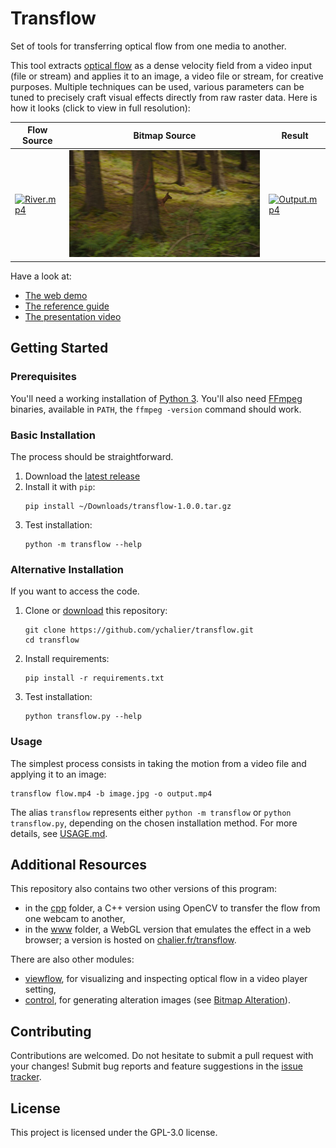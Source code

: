 # Transflow

Set of tools for transferring optical flow from one media to another.

This tool extracts [optical flow](https://en.wikipedia.org/wiki/Optical_flow) as a dense velocity field from a video input (file or stream) and applies it to an image, a video file or stream, for creative purposes. Multiple techniques can be used, various parameters can be tuned to precisely craft visual effects directly from raw raster data. Here is how it looks (click to view in full resolution):

Flow Source | Bitmap Source | Result
----------- | ------------- | ------
[![River.mp4](assets/River.gif)](assets/River.mp4) | [![Deer.jpg](assets/Deer.jpg)](assets/Deer.jpg) | [![Output.mp4](assets/Output.gif)](assets/Output.mp4)

Have a look at:
- [The web demo](https://chalier.fr/transflow/)
- [The reference guide](USAGE.md)
- [The presentation video](https://www.youtube.com/watch?v=Mk3-mHvmK-s)

## Getting Started

### Prerequisites

You'll need a working installation of [Python 3](https://www.python.org/). You'll also need [FFmpeg](https://ffmpeg.org/) binaries, available in `PATH`, the `ffmpeg -version` command should work.

### Basic Installation

The process should be straightforward.

1. Download the [latest release](https://github.com/ychalier/transflow/releases)
2. Install it with `pip`:
   ```console
   pip install ~/Downloads/transflow-1.0.0.tar.gz
   ```
3. Test installation:
   ```console
   python -m transflow --help
   ```

### Alternative Installation

If you want to access the code.

1. Clone or [download](https://github.com/ychalier/transflow/archive/refs/heads/main.zip) this repository:
   ```console
   git clone https://github.com/ychalier/transflow.git
   cd transflow
   ```
2. Install requirements:
   ```console
   pip install -r requirements.txt
   ```
3. Test installation:
   ```console
   python transflow.py --help
   ```

### Usage

The simplest process consists in taking the motion from a video file and applying it to an image:

```console
transflow flow.mp4 -b image.jpg -o output.mp4
```

The alias `transflow` represents either `python -m transflow` or `python transflow.py`, depending on the chosen installation method. For more details, see [USAGE.md](USAGE.md).

## Additional Resources

This repository also contains two other versions of this program:

- in the [cpp](cpp) folder, a C++ version using OpenCV to transfer the flow from one webcam to another,
- in the [www](www) folder, a WebGL version that emulates the effect in a web browser; a version is hosted on [chalier.fr/transflow](https://chalier.fr/transflow/).

There are also other modules:

- [viewflow](viewflow), for visualizing and inspecting optical flow in a video player setting,
- [control](control.py), for generating alteration images (see [Bitmap Alteration](USAGE.md#bitmap-alteration)). 

## Contributing

Contributions are welcomed. Do not hesitate to submit a pull request with your changes! Submit bug reports and feature suggestions in the [issue tracker](https://github.com/ychalier/transflow/issues/new/choose).

## License

This project is licensed under the GPL-3.0 license.
